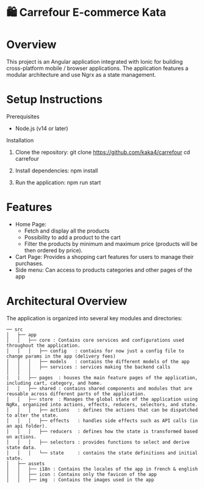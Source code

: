# 🛍️ Carrefour E-commerce Kata

# Overview

This project is an Angular application integrated with Ionic for building cross-platform mobile / browser applications. The application features a modular architecture and use Ngrx as a state management. 

# Setup Instructions

Prerequisites

- Node.js (v14 or later)

Installation

1. Clone the repository:
   git clone https://github.com/kaka4/carrefour
   cd carrefour

2. Install dependencies:
   npm install

3. Run the application:
   npm run start

# Features

- Home Page:
  - Fetch and display all the products
  - Possibility to add a product to the cart
  - Filter the products by minimum and maximum price (products will be then ordered by price).
- Cart Page: Provides a shopping cart features for users to manage their purchases.
- Side menu: Can access to products categories and other pages of the app

# Architectural Overview

The application is organized into several key modules and directories:


```
── src
│   ├── app
│   │   ├── core : Contains core services and configurations used throughout the application.
│   │   │   ├── config   : contains for now just a config file to change params in the app (delivery fees)
│   │   │   ├── models   : contains the different models of the app
│   │   │   ├── services : services making the backend calls
│   │   │
|   |   ├── pages  : houses the main feature pages of the application, including cart, category, and home.
│   │   ├── shared : contains shared components and modules that are reusable across different parts of the application.
│   │   ├── store  : Manages the global state of the application using NgRx, organized into actions, effects, reducers, selectors, and state.
│   │   │   ├── actions   : defines the actions that can be dispatched to alter the state.
│   │   │   ├── effects   : handles side effects such as API calls (in an api folder).
│   │   │   ├── reducers  : defines how the state is transformed based on actions.
│   │   │   ├── selectors : provides functions to select and derive state data.
│   │   │   └── state     : contains the state definitions and initial state.
│   ├── assets
│   │   ├── i18n : Contains the locales of the app in french & english
│   │   ├── icon : Contains only the favicon of the app
│   │   ├── img  : Contains the images used in the app
```

